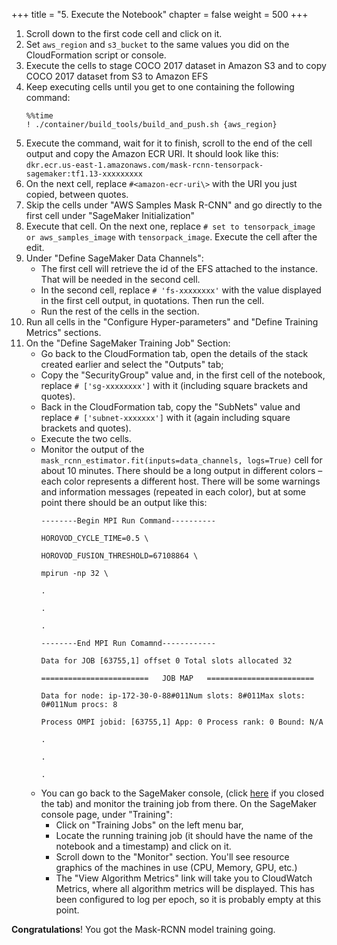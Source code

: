 +++
title = "5. Execute the Notebook"
chapter = false
weight = 500
+++

1. Scroll down to the first code cell and click on it.
1. Set `aws_region` and `s3_bucket` to the same values you did on the CloudFormation script or console.
2. Execute the cells to stage COCO 2017 dataset in Amazon S3 and to copy COCO 2017 dataset from S3 to Amazon EFS
3. Keep executing cells until you get to one containing the following command:
	```
	%%time
	! ./container/build_tools/build_and_push.sh {aws_region}
	```
4. Execute the command, wait for it to finish, scroll to the end of the cell output and copy the Amazon ECR URI. It should look like this:
	`dkr.ecr.us-east-1.amazonaws.com/mask-rcnn-tensorpack-sagemaker:tf1.13-xxxxxxxxx`
5. On the next cell, replace `#<amazon-ecr-uri\>` with the URI you just copied, between quotes.
6. Skip the cells under "AWS Samples Mask R-CNN" and go directly to the first cell under "SageMaker Initialization"
7. Execute that cell. On the next one, replace `# set to tensorpack_image or aws_samples_image` with `tensorpack_image`. Execute the cell after the edit.
8. Under "Define SageMaker Data Channels":
	- The first cell will retrieve the id of the EFS attached to the instance. That will be needed in the second cell.
	- In the second cell, replace `# 'fs-xxxxxxxx'` with the value displayed in the first cell output, in quotations. Then run the cell.
	- Run the rest of the cells in the section.
1. Run all cells in the "Configure Hyper-parameters" and "Define Training Metrics" sections.
2. On the "Define SageMaker Training Job" Section:
	- Go back to the CloudFormation tab, open the details of the stack created earlier and select the "Outputs" tab;
	- Copy the "SecurityGroup" value and, in the first cell of the notebook, replace `# ['sg-xxxxxxxx']` with it (including square brackets and quotes).
	- Back in the CloudFormation tab, copy the "SubNets" value and replace `# ['subnet-xxxxxxx']` with it (again including square brackets and quotes).
	- Execute the two cells.
	- Monitor the output of the `mask_rcnn_estimator.fit(inputs=data_channels, logs=True)` cell for about 10 minutes. There should be a long output in different colors – each color represents a different host. There will be some warnings and information messages (repeated in each color), but at some point there should be an output like this:
		```
		--------Begin MPI Run Command----------

		HOROVOD_CYCLE_TIME=0.5 \

		HOROVOD_FUSION_THRESHOLD=67108864 \

		mpirun -np 32 \

		.

		.

		.

		--------End MPI Run Comamnd------------

		Data for JOB [63755,1] offset 0 Total slots allocated 32

		========================   JOB MAP   ========================

		Data for node: ip-172-30-0-88#011Num slots: 8#011Max slots: 0#011Num procs: 8

		Process OMPI jobid: [63755,1] App: 0 Process rank: 0 Bound: N/A

		.

		.

		.
		```
	- You can go back to the SageMaker console, (click [here](https://console.aws.amazon.com/sagemaker) if you closed the tab) and monitor the training job from there. On the SageMaker console page, under "Training":
		- Click on "Training Jobs" on the left menu bar, 
		- Locate the running training job (it should have the name of the notebook and a timestamp) and click on it. 
		- Scroll down to the "Monitor" section. You'll see resource graphics of the machines in use (CPU, Memory, GPU, etc.)
		- The "View Algorithm Metrics" link will take you to CloudWatch Metrics, where all algorithm metrics will be displayed. This has been configured to log per epoch, so it is probably empty at this point.

**Congratulations**! You got the Mask-RCNN model training going.